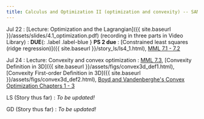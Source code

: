 ```yaml
---
title: Calculus and Optimization II (optimization and convexity) -- SAM OUT OF TOWN
---
```

Jul 22
: [Lecture: Optimization and the Lagrangian]({{ site.baseurl }}/assets/slides/4.1_optimization.pdf) (recording in three parts in Video Library)
: **DUE**{: .label .label-blue } **PS 2 due**
    : [Constrained least squares (ridge regression)]({{ site.baseurl }}/story_ls/ls4_1.html), [MML 7.1 - 7.2](https://mml-book.github.io/book/mml-book.pdf)

Jul 24
: Lecture: Convexity and convex optimization
    : [MML 7.3](https://mml-book.github.io/book/mml-book.pdf), [Convexity Definition in 3D]({{ site.baseurl }}/assets/figs/convex3d_def1.html), [Convexity First-order Definition in 3D]({{ site.baseurl }}/assets/figs/convex3d_def2.html), [Boyd and Vandenberghe's Convex Optimization Chapters 1 - 3](https://stanford.edu/~boyd/cvxbook/)

LS (Story thus far)
: *To be updated!*

GD (Story thus far)
: *To be updated!*
